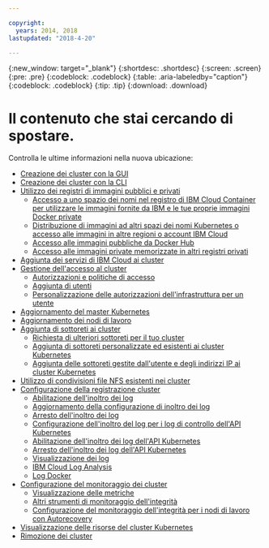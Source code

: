 ```yaml
---

copyright:
  years: 2014, 2018
lastupdated: "2018-4-20"

---
```


{:new_window: target="_blank"}
{:shortdesc: .shortdesc}
{:screen: .screen}
{:pre: .pre}
{:codeblock: .codeblock}
{:table: .aria-labeledby="caption"}
{:codeblock: .codeblock}
{:tip: .tip}
{:download: .download}


# Il contenuto che stai cercando di spostare.

Controlla le ultime informazioni nella nuova ubicazione:
- [Creazione dei cluster con la GUI](cs_clusters.html#clusters_ui)
- [Creazione dei cluster con la CLI](cs_clusters.html#clusters_cli)
- [Utilizzo dei registri di immagini pubblici e privati](cs_images.html#images)
    - [Accesso a uno spazio dei nomi nel registro di IBM Cloud Container per utilizzare le immagini fornite da IBM e le tue proprie immagini Docker private](cs_images.html#namespace)
    - [Distribuzione di immagini ad altri spazi dei nomi Kubernetes o accesso alle immagini in altre regioni o account IBM Cloud](cs_images.html#other)
    - [Accesso alle immagini pubbliche da Docker Hub](cs_images.html#dockerhub)
    - [Accesso alle immagini private memorizzate in altri registri privati](cs_images.html#private_images)
- [Aggiunta dei servizi di IBM Cloud ai cluster](cs_integrations.html#adding_cluster)
- [Gestione dell'accesso al cluster](cs_users.html)
    - [Autorizzazioni e politiche di accesso](cs_users.html#access_policies)
    - [Aggiunta di utenti](cs_users.html#add_users)
    - [Personalizzazione delle autorizzazioni dell'infrastruttura per un utente](cs_users.html#infra_access)
- [Aggiornamento del master Kubernetes](cs_cluster_update.html#master)
- [Aggiornamento dei nodi di lavoro](cs_cluster_update.html#worker_node)
- [Aggiunta di sottoreti ai cluster](cs_subnets.html#subnets)
    - [Richiesta di ulteriori sottoreti per il tuo cluster](cs_subnets.html#request)
    - [Aggiunta di sottoreti personalizzate ed esistenti ai cluster Kubernetes](cs_subnets.html#custom)
    - [Aggiunta delle sottoreti gestite dall'utente e degli indirizzi IP ai cluster Kubernetes](cs_subnets.html#user_managed)
- [Utilizzo di condivisioni file NFS esistenti nei cluster](cs_storage.html#existing)
- [Configurazione della registrazione cluster](cs_health.html#logging)
    - [Abilitazione dell'inoltro dei log ](cs_health.html#logging)
    - [Aggiornamento della configurazione di inoltro dei log ](cs_health.html#logging)
    - [Arresto dell'inoltro dei log](cs_health.html#log_sources_delete)
    - [Configurazione dell'inoltro del log per i log di controllo dell'API Kubernetes](cs_health.html#app_forward)
    - [Abilitazione dell'inoltro dei log dell'API Kubernetes](cs_health.html#audit_enable)
    - [Arresto dell'inoltro dei log dell'API Kubernetes](cs_health.html#audit_delete)
    - [Visualizzazione dei log](cs_health.html#view_logs)
    - [IBM Cloud Log Analysis](cs_health.html#view_logs_k8s)
    - [Log Docker](cs_health.html#view_logs_docker)
- [Configurazione del monitoraggio dei cluster](cs_health.html#monitoring)
    - [Visualizzazione delle metriche](cs_health.html#view_metrics)
    - [Altri strumenti di monitoraggio dell'integrità](cs_health.html#health_tools)
    - [Configurazione del monitoraggio dell'integrità per i nodi di lavoro con Autorecovery](cs_health.html#autorecovery)
- [Visualizzazione delle risorse del cluster Kubernetes](cs_integrations.html#weavescope)
- [Rimozione dei cluster](cs_clusters.html#remove)

